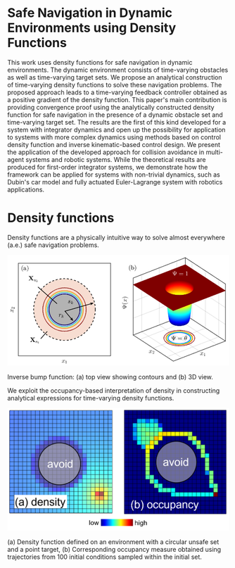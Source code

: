 # Safe Navigation in Dynamic Environments using Density Functions
This work uses density functions for safe navigation in dynamic environments. The dynamic environment consists of time-varying obstacles as well as time-varying target sets. We propose an analytical construction of time-varying density functions to solve these navigation problems. The proposed approach leads to a time-varying feedback controller obtained as a positive gradient of the density function. This paper's main contribution is providing convergence proof using the analytically constructed density function for safe navigation in the presence of a dynamic obstacle set and time-varying target set. The results are the first of this kind developed for a system with integrator dynamics and open up the possibility for application to systems with more complex dynamics using methods based on control density function and inverse kinematic-based control design. We present the application of the developed approach for collision avoidance in multi-agent systems and robotic systems. While the theoretical results are produced for first-order integrator systems, we demonstrate how the framework can be applied for systems with non-trivial dynamics, such as Dubin's car model and fully actuated Euler-Lagrange system with robotics applications.

# Density functions
Density functions are a physically intuitive way to solve almost everywhere (a.e.) safe navigation problems.
<p align="center">
  <img src="figures_paper/density_figure.png" alt="fig" width="600" />
</p>
Inverse bump function: (a) top view showing contours and (b) 3D view.

We exploit the occupancy-based interpretation of density in constructing analytical expressions for time-varying density functions.
<p align="center">
  <img src="figures_paper/occ_map.png" alt="fig" />
</p>
(a) Density function defined on an environment with a circular unsafe set and a point target, (b) Corresponding occupancy measure obtained using trajectories from 100 initial conditions sampled within the initial set.
